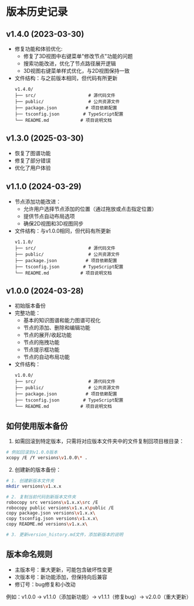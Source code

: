 # 版本历史记录

## v1.4.0 (2023-03-30)
- 修复功能和体验优化:
  - 修复了3D视图中右键菜单"修改节点"功能的问题
  - 搜索功能改进，优化了节点路径展开逻辑
  - 3D视图右键菜单样式优化，与2D视图保持一致
- 文件结构：与之前版本相同，但代码有所更新
  ```
  v1.4.0/
  ├── src/                    # 源代码文件
  ├── public/                 # 公共资源文件
  ├── package.json           # 项目依赖配置
  ├── tsconfig.json         # TypeScript配置
  └── README.md            # 项目说明文档
  ```

## v1.3.0 (2025-03-30)
- 恢复了图谱功能
- 修复了部分错误
- 优化了用户体验

## v1.1.0 (2024-03-29)
- 节点添加功能改进：
  - 允许用户选择节点添加的位置（通过拖放或点击指定位置）
  - 提供节点自动布局选项
  - 确保2D视图和3D视图同步
- 文件结构：与v1.0.0相同，但代码有所更新
  ```
  v1.1.0/
  ├── src/                    # 源代码文件
  ├── public/                 # 公共资源文件
  ├── package.json           # 项目依赖配置
  ├── tsconfig.json         # TypeScript配置
  └── README.md            # 项目说明文档
  ```

## v1.0.0 (2024-03-28)
- 初始版本备份
- 完整功能：
  - 基本的知识图谱和能力图谱可视化
  - 节点的添加、删除和编辑功能
  - 节点的展开/收起功能
  - 节点的拖拽功能
  - 节点提示框功能
  - 节点的自动布局功能
- 文件结构：
  ```
  v1.0.0/
  ├── src/                    # 源代码文件
  ├── public/                 # 公共资源文件
  ├── package.json           # 项目依赖配置
  ├── tsconfig.json         # TypeScript配置
  └── README.md            # 项目说明文档
  ```

## 如何使用版本备份

1. 如需回滚到特定版本，只需将对应版本文件夹中的文件复制回项目根目录：
```bash
# 例如回滚到v1.0.0版本
xcopy /E /Y versions\v1.0.0\* .
```

2. 创建新的版本备份：
```bash
# 1. 创建新版本文件夹
mkdir versions\v1.x.x

# 2. 复制当前代码到新版本文件夹
robocopy src versions\v1.x.x\src /E
robocopy public versions\v1.x.x\public /E
copy package.json versions\v1.x.x\
copy tsconfig.json versions\v1.x.x\
copy README.md versions\v1.x.x\

# 3. 更新version_history.md文件，添加新版本的说明
```

## 版本命名规则

- 主版本号：重大更新，可能包含破坏性变更
- 次版本号：新功能添加，但保持向后兼容
- 修订号：bug修复和小改动

例如：v1.0.0 -> v1.1.0（添加新功能）-> v1.1.1（修复bug）-> v2.0.0（重大更新）
